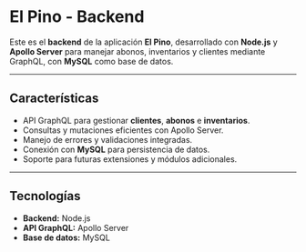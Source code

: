 # El Pino - Backend

Este es el **backend** de la aplicación **El Pino**, desarrollado con **Node.js** y **Apollo Server** para manejar abonos, inventarios y clientes mediante GraphQL, con **MySQL** como base de datos.

---

## Características

- API GraphQL para gestionar **clientes**, **abonos** e **inventarios**.
- Consultas y mutaciones eficientes con Apollo Server.
- Manejo de errores y validaciones integradas.
- Conexión con **MySQL** para persistencia de datos.
- Soporte para futuras extensiones y módulos adicionales.

---

## Tecnologías

- **Backend:** Node.js  
- **API GraphQL:** Apollo Server  
- **Base de datos:** MySQL
  
